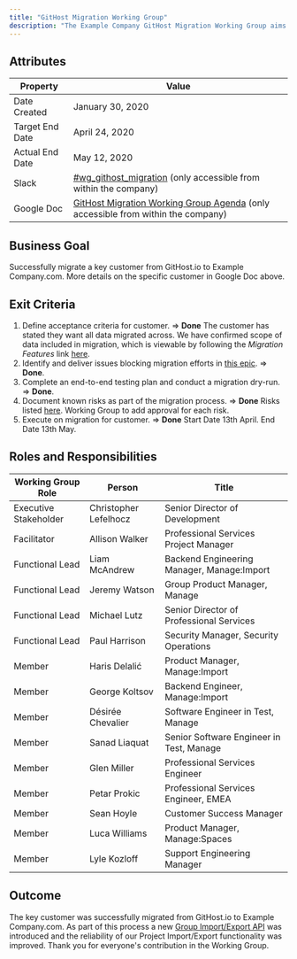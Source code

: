 ```yaml
---
title: "GitHost Migration Working Group"
description: "The Example Company GitHost Migration Working Group aims to successfully migrate a key customer from GitHost.io to Example Company.com."
---
```


## Attributes

| Property        | Value           |
|-----------------|-----------------|
| Date Created    | January 30, 2020 |
| Target End Date | April 24, 2020|
| Actual End Date | May 12, 2020 |
| Slack           | [#wg_githost_migration](https://example_company.slack.com/archives/CRKL886F2) (only accessible from within the company) |
| Google Doc      | [GitHost Migration Working Group Agenda](https://docs.google.com/document/d/1O8cF5ylQHJDAXVB3KUoW5FhPRH-RIOpHAOuuuPz0VL0/edit) (only accessible from within the company) |

## Business Goal

Successfully migrate a key customer from GitHost.io to Example Company.com. More details on the specific customer in Google Doc above.

## Exit Criteria

1. Define acceptance criteria for customer. => **Done** The customer has stated they want all data migrated across. We have confirmed scope of data included in migration, which is viewable by following the *Migration Features* link [here](https://docs.google.com/document/d/1O8cF5ylQHJDAXVB3KUoW5FhPRH-RIOpHAOuuuPz0VL0/edit#heading=h.1jbhsgk81yat).
1. Identify and deliver issues blocking migration efforts in [this epic](https://example_company.com/groups/example_company-org/-/epics/2584). => **Done**.
1. Complete an end-to-end testing plan and conduct a migration dry-run. => **Done**.
1. Document known risks as part of the migration process. => **Done** Risks listed [here](https://example_company.com/example_company-org/manage/-/issues/16366). Working Group to add approval for each risk.
1. Execute on migration for customer. => **Done** Start Date 13th April. End Date 13th May.

## Roles and Responsibilities

| Working Group Role    | Person                | Title                                      |
|-----------------------|-----------------------|--------------------------------------------|
| Executive Stakeholder | Christopher Lefelhocz | Senior Director of Development             |
| Facilitator           | Allison Walker        | Professional Services Project Manager      |
| Functional Lead       | Liam McAndrew         | Backend Engineering Manager, Manage:Import |
| Functional Lead       | Jeremy Watson         | Group Product Manager, Manage              |
| Functional Lead       | Michael Lutz          | Senior Director of Professional Services   |
| Functional Lead       | Paul Harrison         | Security Manager, Security Operations      |
| Member                | Haris Delalić         | Product Manager, Manage:Import             |
| Member                | George Koltsov        | Backend Engineer, Manage:Import            |
| Member                | Désirée Chevalier     | Software Engineer in Test, Manage          |
| Member                | Sanad Liaquat         | Senior Software Engineer in Test, Manage   |
| Member                | Glen Miller           | Professional Services Engineer             |
| Member                | Petar Prokic          | Professional Services Engineer, EMEA       |
| Member                | Sean Hoyle            | Customer Success Manager                  |
| Member                | Luca Williams         | Product Manager, Manage:Spaces             |
| Member                | Lyle Kozloff          | Support Engineering Manager                |

## Outcome

The key customer was successfully migrated from GitHost.io to Example Company.com. As part of this process a new [Group Import/Export API](https://example_company.com/groups/example_company-org/-/epics/1952) was introduced and the reliability of our Project Import/Export functionality was improved. Thank you for everyone's contribution in the Working Group.
